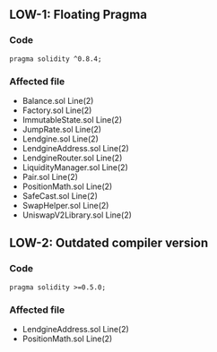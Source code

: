 ## LOW-1: Floating Pragma

### Code

```
pragma solidity ^0.8.4;
```

### Affected file

* Balance.sol Line(2)
* Factory.sol Line(2)
* ImmutableState.sol Line(2)
* JumpRate.sol Line(2)
* Lendgine.sol Line(2)
* LendgineAddress.sol Line(2)
* LendgineRouter.sol Line(2)
* LiquidityManager.sol Line(2)
* Pair.sol Line(2)
* PositionMath.sol Line(2)
* SafeCast.sol Line(2)
* SwapHelper.sol Line(2)
* UniswapV2Library.sol Line(2)

## LOW-2: Outdated compiler version

### Code

```
pragma solidity >=0.5.0;
```

### Affected file

* LendgineAddress.sol Line(2)
* PositionMath.sol Line(2)